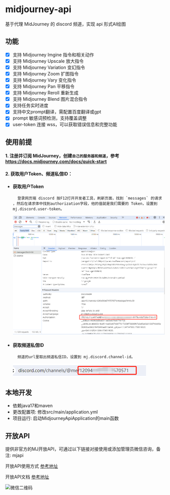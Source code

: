 # midjourney-api
基于代理 MidJourney 的 discord 频道，实现 api 形式AI绘图
## 功能
- [x] 支持 Midjourney Imgine 指令和相关动作
- [x] 支持 Midjourney Upscale 放大指令
- [x] 支持 Midjourney Variation 变幻指令
- [x] 支持 Midjourney Zoom 扩图指令
- [x] 支持 Midjourney Vary 变化指令
- [x] 支持 Midjourney Pan 平移指令
- [x] 支持 Midjourney Reroll 重新生成
- [x] 支持 Midjourney Blend 图片混合指令
- [x] 支持任务实时进度
- [x] 支持中文prompt翻译，需配置百度翻译或gpt
- [x] prompt 敏感词预检测，支持覆盖调整
- [x] user-token 连接 wss，可以获取错误信息和完整功能
## 使用前提
#### 1. 注册并订阅 MidJourney，创建`自己的服务器和频道`，参考 https://docs.midjourney.com/docs/quick-start
#### 2. 获取用户Token、频道私信ID：
- #### 获取用户Token
        登录网页端 discord 按F12打开开发者工具，刷新页面，找到 `messages` 的请求 ，然后在请求体中找到authorization字段，他的值就是我们需要的 Token，设置到 mj.discord.user-token。
    ![img.png](img.png)
- #### 获取频道私信ID
        频道的url里取出频道私信ID，设置到 mj.discord.channel-id。
    ![img_1.png](img_1.png)

## 本地开发
- 依赖java17和maven
- 更改配置项: 修改src/main/application.yml
- 项目运行: 启动MidjourneyApiApplication的main函数

## 开放API
提供非官方的MJ开放API，可通过以下链接对接使用或添加管理员微信咨询，备注: mjapi

开放API使用方式 [参考地址](https://blog.csdn.net/voyage_yan/article/details/135335189)

开放API文档 [参考地址](https://doc.mjapiapp.com/)

<img src="https://cpiaoju-pro.oss-cn-beijing.aliyuncs.com/other/20240304/1e604e529921b464cd0ffe101b9285d.png" width="220" alt="微信二维码"/>